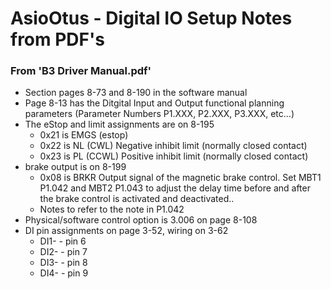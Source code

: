 # AsioOtus - Digital IO Setup Notes from PDF's

<h3>From 'B3 Driver Manual.pdf'</h3>

- Section pages 8-73 and 8-190 in the software manual
- Page 8-13 has the Ditgital Input and Output functional planning parameters (Parameter Numbers P1.XXX, P2.XXX, P3.XXX, etc...)
- The eStop and limit assignments are on 8-195
	- 0x21 is EMGS (estop)
	- 0x22 is NL (CWL) Negative inhibit limit (normally closed contact)
	- 0x23 is PL (CCWL) Positive inhibit limit (normally closed contact)
- brake output is on 8-199
	- 0x08 is BRKR Output signal of the magnetic brake control. Set MBT1 P1.042 and MBT2 P1.043 to adjust the delay time before and after the brake control is activated and deactivated..
	- Notes to refer to the note in P1.042
- Physical/software control option is 3.006 on page 8-108
- DI pin assignments on page 3-52, wiring on 3-62
	- DI1- - pin 6
	- DI2- - pin 7
	- DI3- - pin 8
	- DI4- - pin 9